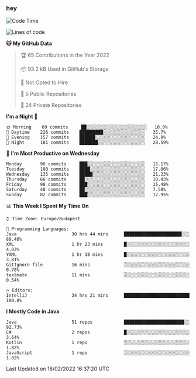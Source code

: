 ### hey

<!--START_SECTION:waka-->
![Code Time](http://img.shields.io/badge/Code%20Time-556%20hrs%2022%20mins-blue)

![Lines of code](https://img.shields.io/badge/From%20Hello%20World%20I%27ve%20Written-439%20Thousand%20lines%20of%20code-blue)

**🐱 My GitHub Data** 

> 🏆 65 Contributions in the Year 2022
 > 
> 📦 93.2 kB Used in GitHub's Storage 
 > 
> 🚫 Not Opted to Hire
 > 
> 📜 5 Public Repositories 
 > 
> 🔑 24 Private Repositories  
 > 
**I'm a Night 🦉** 

```text
🌞 Morning    69 commits     ██░░░░░░░░░░░░░░░░░░░░░░░   10.9% 
🌆 Daytime    226 commits    █████████░░░░░░░░░░░░░░░░   35.7% 
🌃 Evening    157 commits    ██████░░░░░░░░░░░░░░░░░░░   24.8% 
🌙 Night      181 commits    ███████░░░░░░░░░░░░░░░░░░   28.59%

```
📅 **I'm Most Productive on Wednesday** 

```text
Monday       96 commits     ███░░░░░░░░░░░░░░░░░░░░░░   15.17% 
Tuesday      108 commits    ████░░░░░░░░░░░░░░░░░░░░░   17.06% 
Wednesday    135 commits    █████░░░░░░░░░░░░░░░░░░░░   21.33% 
Thursday     66 commits     ██░░░░░░░░░░░░░░░░░░░░░░░   10.43% 
Friday       98 commits     ███░░░░░░░░░░░░░░░░░░░░░░   15.48% 
Saturday     48 commits     ██░░░░░░░░░░░░░░░░░░░░░░░   7.58% 
Sunday       82 commits     ███░░░░░░░░░░░░░░░░░░░░░░   12.95%

```


📊 **This Week I Spent My Time On** 

```text
⌚︎ Time Zone: Europe/Budapest

💬 Programming Languages: 
Java                     30 hrs 44 mins      ██████████████████████░░░   89.46% 
XML                      1 hr 23 mins        █░░░░░░░░░░░░░░░░░░░░░░░░   4.03% 
YAML                     1 hr 18 mins        █░░░░░░░░░░░░░░░░░░░░░░░░   3.81% 
GitIgnore file           16 mins             ░░░░░░░░░░░░░░░░░░░░░░░░░   0.78% 
textmate                 11 mins             ░░░░░░░░░░░░░░░░░░░░░░░░░   0.54%

🔥 Editors: 
IntelliJ                 34 hrs 21 mins      █████████████████████████   100.0%

```

**I Mostly Code in Java** 

```text
Java                     51 repos            ███████████████████████░░   92.73% 
C#                       2 repos             █░░░░░░░░░░░░░░░░░░░░░░░░   3.64% 
Kotlin                   1 repo              ░░░░░░░░░░░░░░░░░░░░░░░░░   1.82% 
JavaScript               1 repo              ░░░░░░░░░░░░░░░░░░░░░░░░░   1.82%

```



 Last Updated on 16/02/2022 16:37:20 UTC
<!--END_SECTION:waka-->
